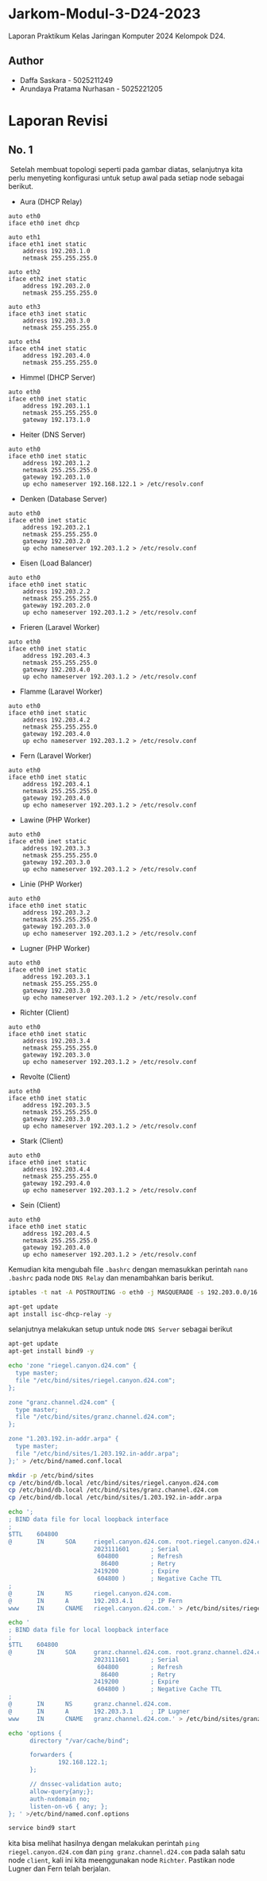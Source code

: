 # Jarkom-Modul-3-D24-2023
Laporan Praktikum Kelas Jaringan Komputer 2024
Kelompok D24.

## Author
<ul>
  <li>Daffa Saskara - 5025211249</li>
  <li>Arundaya Pratama Nurhasan - 5025221205</li>
</ul>

# Laporan Revisi
## No. 1
<img src="assets/konfig.jpg" alt="">
Setelah membuat topologi seperti pada gambar diatas, selanjutnya kita perlu menyeting konfigurasi untuk setup awal pada setiap node sebagai berikut.

- Aura (DHCP Relay)
```
auto eth0
iface eth0 inet dhcp

auto eth1
iface eth1 inet static
	address 192.203.1.0
	netmask 255.255.255.0

auto eth2
iface eth2 inet static
	address 192.203.2.0
	netmask 255.255.255.0

auto eth3
iface eth3 inet static
	address 192.203.3.0
	netmask 255.255.255.0

auto eth4
iface eth4 inet static
	address 192.203.4.0
	netmask 255.255.255.0

```
- Himmel (DHCP Server)
```
auto eth0
iface eth0 inet static
	address 192.203.1.1
	netmask 255.255.255.0
	gateway 192.173.1.0

```
- Heiter (DNS Server)
```
auto eth0
iface eth0 inet static
	address 192.203.1.2
	netmask 255.255.255.0
	gateway 192.203.1.0
	up echo nameserver 192.168.122.1 > /etc/resolv.conf
```
- Denken (Database Server)
```
auto eth0
iface eth0 inet static
	address 192.203.2.1
	netmask 255.255.255.0
	gateway 192.203.2.0
	up echo nameserver 192.203.1.2 > /etc/resolv.conf
```
- Eisen (Load Balancer)
```
auto eth0
iface eth0 inet static
	address 192.203.2.2
	netmask 255.255.255.0
	gateway 192.203.2.0
	up echo nameserver 192.203.1.2 > /etc/resolv.conf
```
- Frieren (Laravel Worker)
```
auto eth0
iface eth0 inet static
	address 192.203.4.3
	netmask 255.255.255.0
	gateway 192.203.4.0
	up echo nameserver 192.203.1.2 > /etc/resolv.conf
```
- Flamme (Laravel Worker)
```
auto eth0
iface eth0 inet static
	address 192.203.4.2
	netmask 255.255.255.0
	gateway 192.203.4.0
	up echo nameserver 192.203.1.2 > /etc/resolv.conf
```
- Fern (Laravel Worker)
```
auto eth0
iface eth0 inet static
	address 192.203.4.1
	netmask 255.255.255.0
	gateway 192.203.4.0
	up echo nameserver 192.203.1.2 > /etc/resolv.conf
```
- Lawine (PHP Worker)
```
auto eth0
iface eth0 inet static
	address 192.203.3.3
	netmask 255.255.255.0
	gateway 192.203.3.0
	up echo nameserver 192.203.1.2 > /etc/resolv.conf
```
- Linie (PHP Worker)
```
auto eth0
iface eth0 inet static
	address 192.203.3.2
	netmask 255.255.255.0
	gateway 192.203.3.0
	up echo nameserver 192.203.1.2 > /etc/resolv.conf
```
- Lugner (PHP Worker)
```
auto eth0
iface eth0 inet static
	address 192.203.3.1
	netmask 255.255.255.0
	gateway 192.203.3.0
	up echo nameserver 192.203.1.2 > /etc/resolv.conf
```
- Richter (Client)
```
auto eth0
iface eth0 inet static
	address 192.203.3.4
	netmask 255.255.255.0
	gateway 192.203.3.0
	up echo nameserver 192.203.1.2 > /etc/resolv.conf
```
- Revolte (Client)
```
auto eth0
iface eth0 inet static
	address 192.203.3.5
	netmask 255.255.255.0
	gateway 192.203.3.0
	up echo nameserver 192.203.1.2 > /etc/resolv.conf
```
- Stark (Client)
```
auto eth0
iface eth0 inet static
	address 192.203.4.4
	netmask 255.255.255.0
	gateway 192.293.4.0
	up echo nameserver 192.203.1.2 > /etc/resolv.conf
```
- Sein (Client)
```
auto eth0
iface eth0 inet static
	address 192.203.4.5
	netmask 255.255.255.0
	gateway 192.203.4.0
	up echo nameserver 192.203.1.2 > /etc/resolv.conf
```
Kemudian kita mengubah file `.bashrc` dengan memasukkan perintah `nano .bashrc` pada node `DNS Relay` dan menambahkan baris berikut.
  ```sh
  iptables -t nat -A POSTROUTING -o eth0 -j MASQUERADE -s 192.203.0.0/16

  apt-get update
  apt install isc-dhcp-relay -y
  ```
selanjutnya melakukan setup untuk node `DNS Server` sebagai berikut
  ```sh
  apt-get update
  apt-get install bind9 -y

  echo 'zone "riegel.canyon.d24.com" {
    type master;
    file "/etc/bind/sites/riegel.canyon.d24.com";
  };

  zone "granz.channel.d24.com" {
    type master;
    file "/etc/bind/sites/granz.channel.d24.com";
  };

  zone "1.203.192.in-addr.arpa" {
    type master;
    file "/etc/bind/sites/1.203.192.in-addr.arpa";
  };' > /etc/bind/named.conf.local

  mkdir -p /etc/bind/sites
  cp /etc/bind/db.local /etc/bind/sites/riegel.canyon.d24.com
  cp /etc/bind/db.local /etc/bind/sites/granz.channel.d24.com
  cp /etc/bind/db.local /etc/bind/sites/1.203.192.in-addr.arpa

  echo ';
  ; BIND data file for local loopback interface
  ;
  $TTL    604800
  @       IN      SOA     riegel.canyon.d24.com. root.riegel.canyon.d24.com. (
                          2023111601      ; Serial
                           604800         ; Refresh
                            86400         ; Retry
                          2419200         ; Expire
                           604800 )       ; Negative Cache TTL
  ;
  @       IN      NS      riegel.canyon.d24.com.
  @       IN      A       192.203.4.1     ; IP Fern
  www     IN      CNAME   riegel.canyon.d24.com.' > /etc/bind/sites/riegel.canyon.d24.com

  echo '
  ; BIND data file for local loopback interface
  ;
  $TTL    604800
  @       IN      SOA     granz.channel.d24.com. root.granz.channel.d24.com. (
                          2023111601      ; Serial
                           604800         ; Refresh
                            86400         ; Retry
                          2419200         ; Expire
                           604800 )       ; Negative Cache TTL
  ;
  @       IN      NS      granz.channel.d24.com.
  @       IN      A       192.203.3.1     ; IP Lugner
  www     IN      CNAME   granz.channel.d24.com.' > /etc/bind/sites/granz.channel.d24.com

  echo 'options {
        directory "/var/cache/bind";

        forwarders {
                192.168.122.1;
        };

        // dnssec-validation auto;
        allow-query{any;};
        auth-nxdomain no;
        listen-on-v6 { any; };
  }; ' >/etc/bind/named.conf.options

  service bind9 start
  ```
kita bisa melihat hasilnya dengan melakukan perintah `ping riegel.canyon.d24.com` dan `ping granz.channel.d24.com` pada salah satu node `client`, kali ini kita meenggunakan node `Richter`. Pastikan node Lugner dan Fern telah berjalan.

